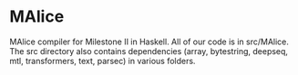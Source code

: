 MAlice
======
MAlice compiler for Milestone II in Haskell.
All of our code is in src/MAlice.
The src directory also contains dependencies (array, bytestring, deepseq,
 mtl, transformers, text, parsec) in various folders.